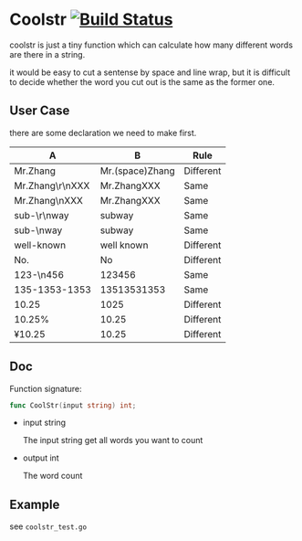 # Coolstr [![Build Status](https://travis-ci.org/zhyuri/coolstr.svg?branch=master)](https://travis-ci.org/zhyuri/coolstr)

coolstr is just a tiny function which can calculate how many different words are there in a string.

it would be easy to cut a sentense by space and line wrap, but it is difficult to decide whether the word you cut out is the same as the former one. 

## User Case

there are some declaration we need to make first.

| A               | B               | Rule      |
| --------------- | --------------- | --------- |
| Mr.Zhang        | Mr.(space)Zhang | Different |
| Mr.Zhang\r\nXXX | Mr.ZhangXXX     | Same      |
| Mr.Zhang\nXXX   | Mr.ZhangXXX     | Same      |
| sub-\r\nway     | subway          | Same      |
| sub-\nway       | subway          | Same      |
| well-known      | well known      | Different |
| No.             | No              | Different |
| 123-\n456       | 123456          | Same      |
| 135-1353-1353   | 13513531353     | Same      |
| 10.25           | 1025            | Different |
| 10.25%          | 10.25           | Different |
| ¥10.25          | 10.25           | Different |

## Doc

Function signature:

```go
func CoolStr(input string) int;
```

- input string

  The input string get all words you want to count

- output int

  The word count

## Example

see `coolstr_test.go`